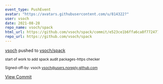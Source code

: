 ```yaml
---
event_type: PushEvent
avatar: "https://avatars.githubusercontent.com/u/814322?"
user: vsoch
date: 2021-08-28
repo_name: vsoch/spack
html_url: https://github.com/vsoch/spack/commit/e523ce1b6ffa6ca8f772477803b676dc62af43d4
repo_url: https://github.com/vsoch/spack
---
```


<a href='https://github.com/vsoch' target='_blank'>vsoch</a> pushed to <a href='https://github.com/vsoch/spack' target='_blank'>vsoch/spack</a>

<small>start of work to add spack audit packages-https checker

Signed-off-by: vsoch <vsoch@users.noreply.github.com></small>

<a href='https://github.com/vsoch/spack/commit/e523ce1b6ffa6ca8f772477803b676dc62af43d4' target='_blank'>View Commit</a>